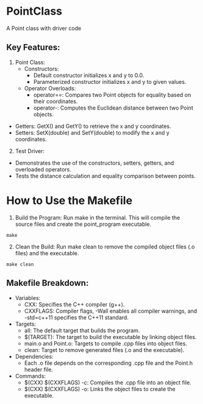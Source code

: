 # PointClass
A Point class with driver code

## Key Features:
1. Point Class:
   * Constructors:
      * Default constructor initializes x and y to 0.0.
      * Parameterized constructor initializes x and y to given values.
   * Operator Overloads:
      * operator==: Compares two Point objects for equality based on their coordinates.
      * operator-: Computes the Euclidean distance between two Point objects.
  * Getters: GetX() and GetY() to retrieve the x and y coordinates.
  * Setters: SetX(double) and SetY(double) to modify the x and y coordinates.
2. Test Driver:
  * Demonstrates the use of the constructors, setters, getters, and overloaded operators.
  * Tests the distance calculation and equality comparison between points.

# How to Use the Makefile
1. Build the Program: Run make in the terminal. This will compile the source files and create the point_program executable.
```
make
```
2. Clean the Build: Run make clean to remove the compiled object files (.o files) and the executable.
```
make clean
```
## Makefile Breakdown:

  * Variables:
    * CXX: Specifies the C++ compiler (g++).
    * CXXFLAGS: Compiler flags, -Wall enables all compiler warnings, and -std=c++11 specifies the C++11 standard.
  * Targets:
    * all: The default target that builds the program.
    * $(TARGET): The target to build the executable by linking object files.
    * main.o and Point.o: Targets to compile .cpp files into object files.
    * clean: Target to remove generated files (.o and the executable).
  * Dependencies:
    * Each .o file depends on the corresponding .cpp file and the Point.h header file.
  * Commands:
    * $(CXX) $(CXXFLAGS) -c: Compiles the .cpp file into an object file.
    * $(CXX) $(CXXFLAGS) -o: Links the object files to create the executable.
